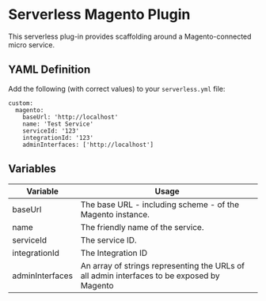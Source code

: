 # Serverless Magento Plugin

This serverless plug-in provides scaffolding around a Magento-connected micro service.

## YAML Definition
Add the following (with correct values) to your `serverless.yml` file:

```
custom:
  magento:
    baseUrl: 'http://localhost'
    name: 'Test Service'
    serviceId: '123'
    integrationId: '123'
    adminInterfaces: ['http://localhost']
```
## Variables

| Variable              | Usage                                                       |
| --------------------- | ----------------------------------------------------------- |
| baseUrl               |  The base URL - including scheme - of the Magento instance.|
| name     			 |  The friendly name of the service.|
| serviceId             |  The service ID.|
| integrationId         |  The Integration ID|
| adminInterfaces       |  An array of strings representing the URLs of all admin interfaces to be exposed by Magento|
